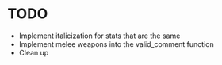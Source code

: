 TODO
====

* Implement italicization for stats that are the same
* Implement melee weapons into the valid_comment function
* Clean up
